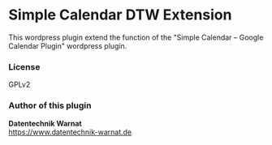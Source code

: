 # Simple Calendar DTW Extension

This wordpress plugin extend the function of the "Simple Calendar – Google Calendar Plugin" wordpress plugin.

### License 

GPLv2

### Author of this plugin

**Datentechnik Warnat**  
https://www.datentechnik-warnat.de